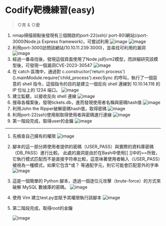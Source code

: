 # Codify靶機練習(easy)
> Ｏ育 & Ｏ慶

 1.	nmap掃描弱點後發現有三個開啟的port-22(ssh)/ port-80(網站)/port-3000(Node.js Express framework)，可嘗試利用
    ![image](https://github.com/TwMoonBear-Arsenal/Pub-ClassWork/assets/124786200/45d5e870-7d9c-454d-9e01-168c59098137)
   	![image](https://github.com/TwMoonBear-Arsenal/Pub-ClassWork/assets/124786200/8486c28e-b230-49a1-9397-8270afdb19cf)
 2.	利用port-3000訪問該網站(10.10.11.239:3000)，並尋找可利用的漏洞
    ![image](https://github.com/TwMoonBear-Arsenal/Pub-ClassWork/assets/124786200/8256d977-01bf-4563-9ec3-25ed1ba17fa1)
 3.	經過一番尋找後，發現這個頁面使用了Node.js的vm2模型，而詳細研究該模型後，可發現一個漏洞CVE-2023-30547
	  ![image](https://github.com/TwMoonBear-Arsenal/Pub-ClassWork/assets/124786200/3c417325-5ba5-41d2-b643-f7d7fddb3a50)
 4.	在 catch 區塊中，通過對 c.constructor('return process')().mainModule.require('child_process').execSync 的呼叫，執行了一個惡意的 shell 指令，這個指令的目的是建立一個反向 shell 連線到 10.10.14.118 的 IP 位址上的 1234 端口。
  	![image](https://github.com/TwMoonBear-Arsenal/Pub-ClassWork/assets/124786200/b1623119-57f5-45f0-88db-42c19b107a3f)
 5.	建立監聽，以接收反向 shell 連線
    ![image](https://github.com/TwMoonBear-Arsenal/Pub-ClassWork/assets/124786200/23b6267a-53dc-45c5-a17b-9fb85972f4a9)
 6.	搜尋各檔案後，發現tickets.db，進而發現使用者名稱與密碼hash值
    ![image](https://github.com/TwMoonBear-Arsenal/Pub-ClassWork/assets/124786200/e2a21244-5231-419b-9ba0-328d96ce5308)
 7.	利用John the Ripper破解密碼hash值，取得密碼
    ![image](https://github.com/TwMoonBear-Arsenal/Pub-ClassWork/assets/124786200/c90109dc-e124-4e5f-8834-07de9c95c0df)
 8.	利用port-22(ssh)使用剛取得使用者與密碼進行連線
    ![image](https://github.com/TwMoonBear-Arsenal/Pub-ClassWork/assets/124786200/c48b1bb8-786b-4f4c-9703-4912a22df848)
 9.	第一階段完成，取得user的金鑰
    ![image](https://github.com/TwMoonBear-Arsenal/Pub-ClassWork/assets/124786200/dc1ddc3d-b2b8-454a-af30-3e6165ac0940)
---
 1.	先檢查自己擁有的權限
    ![image](https://github.com/TwMoonBear-Arsenal/Pub-ClassWork/assets/124786200/096121e5-f5cc-4f8e-a03c-44309a32b23f)
 2.	腳本的這一部分將使用者提供的密碼（USER_PASS）與實際的資料庫密碼（DB_PASS）進行比較。 此處的漏洞是由於在Bash中使用[[ ]]中的==所致，它執行模式匹配而不是直接字符串比較，這意味著使用者輸入（USER_PASS）被視為一種模式，如果它包含*或？ 等通配字元，則它可能會匹配意外的字串
  	![image](https://github.com/TwMoonBear-Arsenal/Pub-ClassWork/assets/124786200/8b2e94ec-e5e7-4690-9066-7f44798e844a)
 3.	這是一個簡單的 Python 腳本，透過一個逐位元攻擊（brute-force）的方式來破解 MySQL 數據庫的密碼。
    ![image](https://github.com/TwMoonBear-Arsenal/Pub-ClassWork/assets/124786200/37619988-fbae-448b-ace9-66ca1f3a8b52)
 4.	使用 Vim 建立test.py並賦予其權限執行該腳本
    ![image](https://github.com/TwMoonBear-Arsenal/Pub-ClassWork/assets/124786200/91056eef-3c27-47a6-91ed-75659b3b952d)
 5.	第二階段完成，取得root的金鑰
    
    ![image](https://github.com/TwMoonBear-Arsenal/Pub-ClassWork/assets/124786200/0bb8673c-9afa-42f1-8df9-73783cfddea5)







   	




